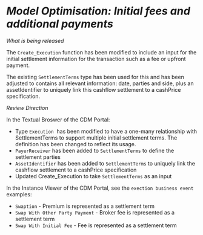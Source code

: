# *Model Optimisation: Initial fees and additional payments*

_What is being released_

The `Create_Execution` function has been modified to include an input for the initial settlement information for the transaction such as a fee or upfront payment. 

The existing `SettlementTerms` type has been used for this and has been adjusted to contains all relevant information: date, parties and side, plus an assetIdentifier to uniquely link this cashflow settlement to a cashPrice specification.

_Review Direction_

In the Textual Broswer of the CDM Portal:

-  Type `Execution`  has been modified to have a one-many relationship with SettlementTerms to support multiple initial settlement terms. The definition has been changed to reflect its usage.
- `PayerReceiver` has been added to `SettlementTerms` to define the settlement parties 
- `AssetIdentifier` has been added to `SettlementTerms`  to uniquely link the cashflow settlement to a cashPrice specification
- Updated Create_Execution to take `SettlementTerms` as an input

In the Instance Viewer of the CDM Portal, see the `exection business event` examples:

- `Swaption` - Premium is represented as a settlement term
- `Swap With Other Party Payment` - Broker fee is represented as a settlement term
- `Swap With Initial Fee` - Fee is represented as a settlement term
